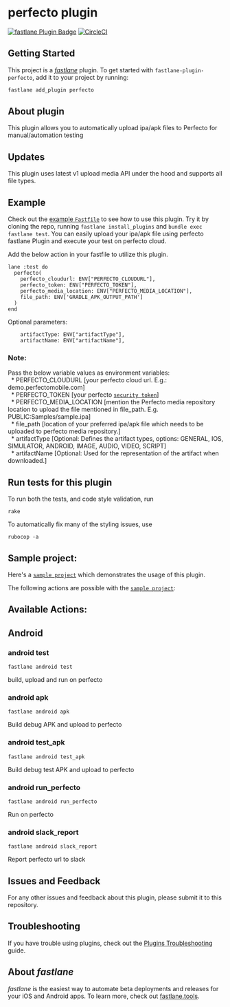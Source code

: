 # perfecto plugin

[![fastlane Plugin Badge](https://rawcdn.githack.com/fastlane/fastlane/master/fastlane/assets/plugin-badge.svg)](https://rubygems.org/gems/fastlane-plugin-perfecto)
[![CircleCI](https://circleci.com/gh/PerfectoMobileSA/fastlane-plugin-perfecto/tree/master.svg?style=svg)](https://circleci.com/gh/PerfectoMobileSA/fastlane-plugin-perfecto/tree/master)

## Getting Started

This project is a [_fastlane_](https://github.com/fastlane/fastlane) plugin. To get started with `fastlane-plugin-perfecto`, add it to your project by running:

```bash
fastlane add_plugin perfecto
```

## About plugin

This plugin allows you to automatically upload ipa/apk files to Perfecto for manual/automation testing

## Updates
This plugin uses latest v1 upload media API under the hood and supports all file types.


## Example

Check out the [example `Fastfile`](fastlane/Fastfile) to see how to use this plugin. Try it by cloning the repo, running `fastlane install_plugins` and `bundle exec fastlane test`.
You can easily upload your ipa/apk file using perfecto fastlane Plugin and execute your test on perfecto cloud.

Add the below action in your fastfile to utilize this plugin.  

```
lane :test do
  perfecto(
    perfecto_cloudurl: ENV["PERFECTO_CLOUDURL"],
    perfecto_token: ENV["PERFECTO_TOKEN"],
    perfecto_media_location: ENV["PERFECTO_MEDIA_LOCATION"],
    file_path: ENV['GRADLE_APK_OUTPUT_PATH']
  )
end
```

Optional parameters:

```
    artifactType: ENV["artifactType"],
    artifactName: ENV["artifactName"],
```

### Note: <br>
Pass the below variable values as environment variables:<br>
&nbsp;  * PERFECTO_CLOUDURL  [your perfecto cloud url. E.g.: demo.perfectomobile.com]<br>
&nbsp;	* PERFECTO_TOKEN [your perfecto [`security token`](https://developers.perfectomobile.com/display/PD/Generate+security+tokens)]<br>
&nbsp;	* PERFECTO_MEDIA_LOCATION	[mention the Perfecto media repository location to upload the file mentioned in file_path. E.g. PUBLIC:Samples/sample.ipa]<br>
&nbsp;	* file_path [location of your preferred ipa/apk file which needs to be uploaded to perfecto media repository.]<br>
&nbsp; * artifactType  [Optional: Defines the artifact types, options: GENERAL, IOS, SIMULATOR, ANDROID, IMAGE, AUDIO, VIDEO, SCRIPT]<br>
&nbsp; * artifactName  [Optional: Used for the representation of the artifact when downloaded.]<br>

## Run tests for this plugin

To run both the tests, and code style validation, run

```
rake
```

To automatically fix many of the styling issues, use
```
rubocop -a
```

## Sample project: <br>

Here's a [`sample project`](https://github.com/PerfectoMobileSA/FastlaneEspressoCircleCISlackSample) which demonstrates the usage of this plugin. 

The following actions are possible with the [`sample project`](https://github.com/PerfectoMobileSA/FastlaneEspressoCircleCISlackSample):

## Available Actions:
## Android
### android test
```
fastlane android test
```
build, upload and run on perfecto
### android apk
```
fastlane android apk
```
Build debug APK and upload to perfecto
### android test_apk
```
fastlane android test_apk
```
Build debug test APK and upload to perfecto
### android run_perfecto
```
fastlane android run_perfecto
```
Run on perfecto
### android slack_report
```
fastlane android slack_report
```
Report perfecto url to slack

## Issues and Feedback

For any other issues and feedback about this plugin, please submit it to this repository.

## Troubleshooting

If you have trouble using plugins, check out the [Plugins Troubleshooting](https://docs.fastlane.tools/plugins/plugins-troubleshooting/) guide.

## About _fastlane_

_fastlane_ is the easiest way to automate beta deployments and releases for your iOS and Android apps. To learn more, check out [fastlane.tools](https://fastlane.tools).